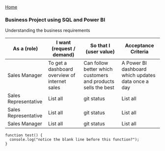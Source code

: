 [Home](https://ts863716.github.io/)

### Business Project using SQL and Power BI 

Understanding the business requirements

| As a (role) | I want (request / demand) | So that I (user value) | Acceptance Criteria |
| --- | --- | --- | --- |
| Sales Manager | To get a dashboard overview of internet sales | Can follow better which customers and products sells the best | A Power BI dashboard which updates data once a day |
| Sales Representative | List all | git status | List all |
| Sales Representative | List all | git status | List all |
| Sales Manager | List all | git status | List all |

```
function test() {
  console.log("notice the blank line before this function?");
}
```
